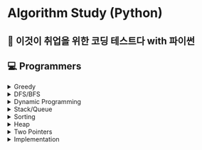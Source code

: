 # Algorithm Study (Python)
## 🐍 이것이 취업을 위한 코딩 테스트다 with 파이썬
## 💻 Programmers

<details>
  <summary>
    Greedy
  </summary>

  - LV2 | [큰 수 만들기](https://github.com/Bal1oon/CodingTestStudy/blob/main/Programmers/Level_2/%ED%81%B0%EC%88%98%EB%A7%8C%EB%93%A4%EA%B8%B0.py)

  - LV3 | [단속카메라](https://github.com/Bal1oon/CodingTestStudy/blob/main/Programmers/Level_3/%EB%8B%A8%EC%86%8D%EC%B9%B4%EB%A9%94%EB%9D%BC.py)
</details>

<details>
  <summary>
    DFS/BFS
  </summary>
  
  - LV2 | [게임 맵 최단거리](https://github.com/Bal1oon/CodingTestStudy/blob/main/Programmers/Level_2/%EA%B2%8C%EC%9E%84%EB%A7%B5%EC%B5%9C%EB%8B%A8%EA%B1%B0%EB%A6%AC.py)
  
</details>

<details>
  <summary>
    Dynamic Programming
  </summary>
  
  - LV3 | [등굣길](https://github.com/Bal1oon/CodingTestStudy/blob/main/Programmers/Level_3/%EB%93%B1%EA%B5%A3%EA%B8%B8.py)
  
  - LV3 | [정수삼각형](https://github.com/Bal1oon/CodingTestStudy/blob/main/Programmers/Level_3/%EC%A0%95%EC%88%98%EC%82%BC%EA%B0%81%ED%98%95.py)
  
</details>

<details>
  <summary>
    Stack/Queue
  </summary>

  - LV2 | [기능개발](https://github.com/Bal1oon/CodingTestStudy/blob/main/Programmers/Level_2/%EA%B8%B0%EB%8A%A5%EA%B0%9C%EB%B0%9C.py)

  - LV2 | [캐시](https://github.com/Bal1oon/CodingTestStudy/blob/main/Programmers/Level_2/%EC%BA%90%EC%8B%9C.py)

  - LV2 | [프로세스](https://github.com/Bal1oon/CodingTestStudy/blob/main/Programmers/Level_2/%ED%94%84%EB%A1%9C%EC%84%B8%EC%8A%A4.py)
</details>

<details>
  <summary>
    Sorting
  </summary>
  
  - LV2 | [튜플](https://github.com/Bal1oon/CodingTestStudy/blob/main/Programmers/Level_2/%ED%8A%9C%ED%94%8C.py)

  - LV2 | [파일명 정렬](https://github.com/Bal1oon/CodingTestStudy/blob/main/Programmers/Level_2/%ED%8C%8C%EC%9D%BC%EB%AA%85%EC%A0%95%EB%A0%AC.py)
</details>

<details>
  <summary>
    Heap
  </summary>

  - LV2 | [더 맵게](https://github.com/Bal1oon/CodingTestStudy/blob/main/Programmers/Level_2/%EB%8D%94%EB%A7%B5%EA%B2%8C.py)

  - LV3 | [야근지수](https://github.com/Bal1oon/CodingTestStudy/blob/main/Programmers/Level_3/%EC%95%BC%EA%B7%BC%EC%A7%80%EC%88%98.py)

  - LV3 | [이중우선순위큐](https://github.com/Bal1oon/CodingTestStudy/blob/main/Programmers/Level_3/%EC%9D%B4%EC%A4%91%EC%9A%B0%EC%84%A0%EC%88%9C%EC%9C%84%ED%81%90.py)
</details>

<details>
  <summary>
    Two Pointers
  </summary>

  - LV2 | [롤케이크 자르기](https://github.com/Bal1oon/CodingTestStudy/blob/main/Programmers/Level_2/%EB%A1%A4%EC%BC%80%EC%9D%B4%ED%81%AC%EC%9E%90%EB%A5%B4%EA%B8%B0.py)

  - LV2 | [연속된 부분 수열의 합](https://github.com/Bal1oon/CodingTestStudy/blob/main/Programmers/Level_2/%EC%95%95%EC%B6%95.py)

  - LV3 | [보석쇼핑](https://github.com/Bal1oon/CodingTestStudy/blob/main/Programmers/Level_3/%EB%B3%B4%EC%84%9D%EC%87%BC%ED%95%91.py)
</details>

<details>
  <summary>
    Implementation
  </summary>

  - LV2 | 집합 | [뉴스 클러스터링](https://github.com/Bal1oon/CodingTestStudy/blob/main/Programmers/Level_2/%EB%89%B4%EC%8A%A4%ED%81%B4%EB%9F%AC%EC%8A%A4%ED%84%B0%EB%A7%81.py)

  - LV2 | 완전탐색 | [모음사전](https://github.com/Bal1oon/CodingTestStudy/blob/main/Programmers/Level_2/%EB%AA%A8%EC%9D%8C%EC%82%AC%EC%A0%84.py)

  - LV2 | 배열 | [방문길이](https://github.com/Bal1oon/CodingTestStudy/blob/main/Programmers/Level_2/%EB%B0%A9%EB%AC%B8%EA%B8%B8%EC%9D%B4.py)

  - LV2 | [압축](https://github.com/Bal1oon/CodingTestStudy/blob/main/Programmers/Level_2/%EC%95%95%EC%B6%95.py)

  - LV2 | [k진수에서 소수 개수 구하기](https://github.com/Bal1oon/CodingTestStudy/blob/main/Programmers/Level_2/k%EC%A7%84%EC%88%98%EC%97%90%EC%84%9C%EC%86%8C%EC%88%98%EA%B0%9C%EC%88%98%EA%B5%AC%ED%95%98%EA%B8%B0.py)

  - LV2 | [n진수 게임](https://github.com/Bal1oon/CodingTestStudy/blob/main/Programmers/Level_2/n%EC%A7%84%EC%88%98%EA%B2%8C%EC%9E%84.py)

  - LV3 | [숫자 게임](https://github.com/Bal1oon/CodingTestStudy/blob/main/Programmers/Level_3/%EC%88%AB%EC%9E%90%EA%B2%8C%EC%9E%84.py)

  - LV3 | [인사고과](https://github.com/Bal1oon/CodingTestStudy/blob/main/Programmers/Level_3/%EC%9D%B8%EC%82%AC%EA%B3%A0%EA%B3%BC.py)

  - LV3 | [최고의 집합](https://github.com/Bal1oon/CodingTestStudy/blob/main/Programmers/Level_3/%EC%B5%9C%EA%B3%A0%EC%9D%98%EC%A7%91%ED%95%A9.py)
</details>
